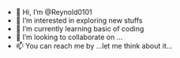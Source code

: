 - 👋 Hi, I’m @Reynold0101
- 👀 I’m interested in exploring new stuffs
- 🌱 I’m currently learning basic of coding
- 💞️ I’m looking to collaborate on ...
- 📫 You can reach me by ...let me think about it...

<!---
Reynold0101/Reynold0101 is a ✨ special ✨ repository because its `README.md` (this file) appears on your GitHub profile.
You can click the Preview link to take a look at your changes.
--->
